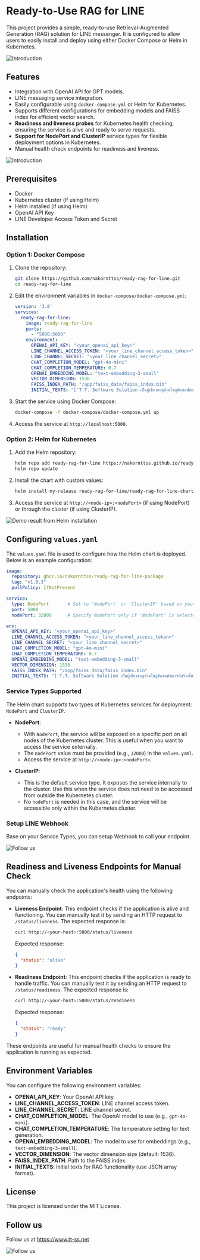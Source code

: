 # Ready-to-Use RAG for LINE

This project provides a simple, ready-to-use Retrieval-Augmented Generation (RAG) solution for LINE messenger. It is configured to allow users to easily install and deploy using either Docker Compose or Helm in Kubernetes.

![Introduction](images/intro.png)

## Features

- Integration with OpenAI API for GPT models.
- LINE messaging service integration.
- Easily configurable using `docker-compose.yml` or Helm for Kubernetes.
- Supports different configurations for embedding models and FAISS index for efficient vector search.
- **Readiness and liveness probes** for Kubernetes health checking, ensuring the service is alive and ready to serve requests.
- **Support for NodePort and ClusterIP** service types for flexible deployment options in Kubernetes.
- Manual health check endpoints for readiness and liveness.

![Introduction](images/linedemo.png)

## Prerequisites

- Docker
- Kubernetes cluster (if using Helm)
- Helm installed (if using Helm)
- OpenAI API Key
- LINE Developer Access Token and Secret

## Installation

### Option 1: Docker Compose

1. Clone the repository:

   ```bash
   git clone https://github.com/nakornttss/ready-rag-for-line.git
   cd ready-rag-for-line
   ```

2. Edit the environment variables in `docker-compose/docker-compose.yml`:

   ```yaml
   version: '3.8'
   services:
     ready-rag-for-line:
       image: ready-rag-for-line
       ports:
         - "5000:5000"
       environment:
         OPENAI_API_KEY: "<your_openai_api_key>"
         LINE_CHANNEL_ACCESS_TOKEN: "<your_line_channel_access_token>"
         LINE_CHANNEL_SECRET: "<your_line_channel_secret>"
         CHAT_COMPLETION_MODEL: "gpt-4o-mini"  
         CHAT_COMPLETION_TEMPERATURE: 0.7  
         OPENAI_EMBEDDING_MODEL: "text-embedding-3-small"
         VECTOR_DIMENSION: 1536
         FAISS_INDEX_PATH: "/app/faiss_data/faiss_index.bin"  
         INITIAL_TEXTS: "['T.T. Software Solution เป็นผู้เชี่ยวชาญด้านโซลูชันซอฟต์แวร์ที่สร้างขึ้นโดยทีมงาน MVP ที่มีความเชี่ยวชาญทางเทคนิค', 'เราเป็นผู้นำในด้านเทคโนโลยีของ Microsoft ในประเทศไทย โดยพัฒนาโซลูชันธุรกิจด้วย ASP.NET, Azure และ C# ด้วยทีม MVP และผู้เชี่ยวชาญ', 'หากต้องการติดต่อเรา: สำนักงานกรุงเทพฯ โทร 086-899-6243, สำนักงานขอนแก่น โทร 061-018-1275, ฝ่ายทรัพยากรบุคคล โทร 061-018-1275 หรืออีเมล hr@tt-ss.net', 'บริการพัฒนาระบบ Back Office Web Application ที่ออกแบบและพัฒนาตามความต้องการเฉพาะขององค์กร', 'บริการพัฒนาระบบ Data Visualization โดยออกแบบและพัฒนา Dashboard ที่ช่วยในการวิเคราะห์และตัดสินใจ', 'บริการให้คำปรึกษา พัฒนา และดูแลระบบบน Azure Cloud โดยทีมงานมืออาชีพ เช่น การย้ายระบบไปยัง Azure Cloud, การพัฒนาโซลูชัน, การให้คำปรึกษาและอบรม รวมถึงการดูแลระบบบน Azure Cloud', 'ผลงานภายในประเทศ: ระบบเผยแพร่ข้อมูลจัดซื้อจัดจ้างภาครัฐของกรุงเทพมหานคร บริษัทได้จัดอบรมการใช้งานระบบนี้ในวันที่ 18 กรกฎาคม 2567 และส่งงานตามกำหนดเวลา ซึ่งแสดงถึงศักยภาพของบริษัท', 'ผลงานในต่างประเทศ: พัฒนาระบบจัดการทรัพยากรในกรณีฉุกเฉิน เช่น ซ่อมแซมโครงสร้างพื้นฐานสาธารณูปโภคและการดับไฟป่า ให้กับลูกค้าใน USA', 'ผู้บริหารของบริษัท: CEO นคร เหรียญตระกูลชัย, CTO คุณป้องกัน, General Manager คุณวัชรพงษ์']"
   ```

3. Start the service using Docker Compose:

   ```bash
   docker-compose -f docker-compose/docker-compose.yml up
   ```

4. Access the service at `http://localhost:5000`.

### Option 2: Helm for Kubernetes

1. Add the Helm repository:

   ```bash
   helm repo add ready-rag-for-line https://nakornttss.github.io/ready-rag-for-line/
   helm repo update
   ```

2. Install the chart with custom values:

   ```bash
   helm install my-release ready-rag-for-line/ready-rag-for-line-chart -f /path/to/your/values.yaml
   ```

3. Access the service at `http://<node-ip>:<nodePort>` (if using NodePort) or through the cluster (if using ClusterIP).

![Demo result from Helm installation](images/helmdemo.png)

## Configuring `values.yaml`

The `values.yaml` file is used to configure how the Helm chart is deployed. Below is an example configuration:

```yaml
image:
  repository: ghcr.io/nakornttss/ready-rag-for-line-package
  tag: "v1.0.3"
  pullPolicy: IfNotPresent

service:
  type: NodePort       # Set to 'NodePort' or 'ClusterIP' based on your deployment
  port: 5000
  nodePort: 32000      # Specify NodePort only if 'NodePort' is selected as the service type

env:
  OPENAI_API_KEY: "<your_openai_api_key>"
  LINE_CHANNEL_ACCESS_TOKEN: "<your_line_channel_access_token>"
  LINE_CHANNEL_SECRET: "<your_line_channel_secret>"
  CHAT_COMPLETION_MODEL: "gpt-4o-mini"
  CHAT_COMPLETION_TEMPERATURE: 0.7
  OPENAI_EMBEDDING_MODEL: "text-embedding-3-small"
  VECTOR_DIMENSION: 1536
  FAISS_INDEX_PATH: "/app/faiss_data/faiss_index.bin"
  INITIAL_TEXTS: "['T.T. Software Solution เป็นผู้เชี่ยวชาญด้านโซลูชันซอฟต์แวร์ที่สร้างขึ้นโดยทีมงาน MVP ที่มีความเชี่ยวชาญทางเทคนิค', 'เราเป็นผู้นำในด้านเทคโนโลยีของ Microsoft ในประเทศไทย โดยพัฒนาโซลูชันธุรกิจด้วย ASP.NET, Azure และ C# ด้วยทีม MVP และผู้เชี่ยวชาญ', 'หากต้องการติดต่อเรา: สำนักงานกรุงเทพฯ โทร 086-899-6243, สำนักงานขอนแก่น โทร 061-018-1275, ฝ่ายทรัพยากรบุคคล โทร 061-018-1275 หรืออีเมล hr@tt-ss.net', 'บริการพัฒนาระบบ Back Office Web Application ที่ออกแบบและพัฒนาตามความต้องการเฉพาะขององค์กร', 'บริการพัฒนาระบบ Data Visualization โดยออกแบบและพัฒนา Dashboard ที่ช่วยในการวิเคราะห์และตัดสินใจ', 'บริการให้คำปรึกษา พัฒนา และดูแลระบบบน Azure Cloud โดยทีมงานมืออาชีพ เช่น การย้ายระบบไปยัง Azure Cloud, การพัฒนาโซลูชัน, การให้คำปรึกษาและอบรม รวมถึงการดูแลระบบบน Azure Cloud', 'ผลงานภายในประเทศ: ระบบเผยแพร่ข้อมูลจัดซื้อจัดจ้างภาครัฐของกรุงเทพมหานคร บริษัทได้จัดอบรมการใช้งานระบบนี้ในวันที่ 18 กรกฎาคม 2567 และส่งงานตามกำหนดเวลา ซึ่งแสดงถึงศักยภาพของบริษัท', 'ผลงานในต่างประเทศ: พัฒนาระบบจัดการทรัพยากรในกรณีฉุกเฉิน เช่น ซ่อมแซมโครงสร้างพื้นฐานสาธารณูปโภคและการดับไฟป่า ให้กับลูกค้าใน USA', 'ผู้บริหารของบริษัท: CEO นคร เหรียญตระกูลชัย, CTO คุณป้องกัน, General Manager คุณวัชรพงษ์']"
```

### Service Types Supported

The Helm chart supports two types of Kubernetes services for deployment: `NodePort` and `ClusterIP`.

- **NodePort**:
  - With `NodePort`, the service will be exposed on a specific port on all nodes of the Kubernetes cluster. This is useful when you want to access the service externally.
  - The `nodePort` value must be provided (e.g., `32000`) in the `values.yaml`.
  - Access the service at `http://<node-ip>:<nodePort>`.

- **ClusterIP**:
  - This is the default service type. It exposes the service internally to the cluster. Use this when the service does not need to be accessed from outside the Kubernetes cluster.
  - No `nodePort` is needed in this case, and the service will be accessible only within the Kubernetes cluster.

### Setup LINE Webhook

Base on your Service Types, you can setup Webhook to call your endpoint.

![Follow us](images/setuplinewebhook.png)

## Readiness and Liveness Endpoints for Manual Check

You can manually check the application's health using the following endpoints:

- **Liveness Endpoint**: This endpoint checks if the application is alive and functioning. You can manually test it by sending an HTTP request to `/status/liveness`. The expected response is:

  ```bash
  curl http://<your-host>:5000/status/liveness
  ```

  Expected response:

  ```json
  {
    "status": "alive"
  }
  ```

- **Readiness Endpoint**: This endpoint checks if the application is ready to handle traffic. You can manually test it by sending an HTTP request to `/status/readiness`. The expected response is:

  ```bash
  curl http://<your-host>:5000/status/readiness
  ```

  Expected response:

  ```json
  {
    "status": "ready"
  }
  ```

These endpoints are useful for manual health checks to ensure the application is running as expected.

## Environment Variables

You can configure the following environment variables:

- **OPENAI_API_KEY**: Your OpenAI API key.
- **LINE_CHANNEL_ACCESS_TOKEN**: LINE channel access token.
- **LINE_CHANNEL_SECRET**: LINE channel secret.
- **CHAT_COMPLETION_MODEL**: The OpenAI model to use (e.g., `gpt-4o-mini`).
- **CHAT_COMPLETION_TEMPERATURE**: The temperature setting for text generation.
- **OPENAI_EMBEDDING_MODEL**: The model to use for embeddings (e.g., `text-embedding-3-small`).
- **VECTOR_DIMENSION**: The vector dimension size (default: 1536).
- **FAISS_INDEX_PATH**: Path to the FAISS index.
- **INITIAL_TEXTS**: Initial texts for RAG functionality (use JSON array format).

## License

This project is licensed under the MIT License.

## Follow us

Follow us at https://www.tt-ss.net

![Follow us](images/ttss.png)